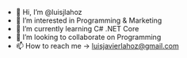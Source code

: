 - 👋 Hi, I’m @luisjlahoz
- 👀 I’m interested in Programming & Marketing
- 🌱 I’m currently learning C# .NET Core
- 💞️ I’m looking to collaborate on Programming
- 📫 How to reach me -> luisjavierlahoz@gmail.com
<!---
luisjlahoz/luisjlahoz is a ✨ special ✨ repository because its `README.md` (this file) appears on your GitHub profile.
You can click the Preview link to take a look at your changes.
--->
